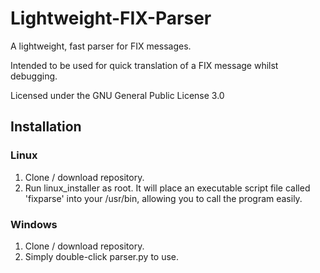 # Lightweight-FIX-Parser
A lightweight, fast parser for FIX messages.

Intended to be used for quick translation of a FIX message whilst debugging.

Licensed under the GNU General Public License 3.0

## Installation
### Linux
1. Clone / download repository.
2. Run linux_installer as root. It will place an executable script file called 'fixparse' into your /usr/bin, allowing you to call the program easily.

### Windows
1. Clone / download repository.
2. Simply double-click parser.py to use.
